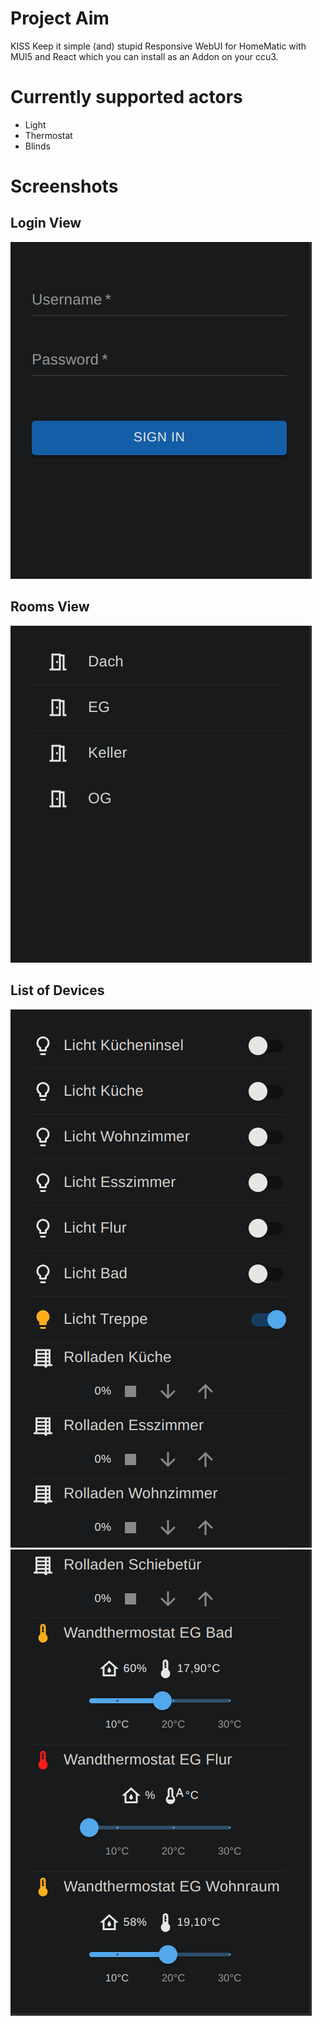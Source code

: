 # Project Aim 
KISS Keep it simple (and) stupid Responsive WebUI for HomeMatic with MUI5 and React which you can install as an Addon on your ccu3.

# Currently supported actors

- Light
- Thermostat
- Blinds

# Screenshots

## Login View
![Screenshot](/docs/Login.png)

## Rooms View
![Screenshot](/docs/Rooms.png)

## List of Devices
![Screenshot](/docs/ListOfDevices1.png)
![Screenshot](/docs/ListOfDevices2.png)